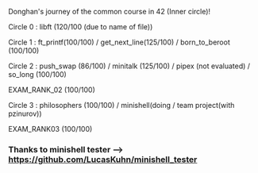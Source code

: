 Donghan's journey of the common course in 42 (Inner circle)!

Circle 0 : libft (120/100 (due to name of file))

Circle 1 : ft_printf(100/100) / get_next_line(125/100) / born_to_beroot (100/100)

Circle 2 : push_swap (86/100) / minitalk (125/100) / pipex (not evaluated) / so_long (100/100)

EXAM_RANK_02 (100/100)

Circle 3 : philosophers (100/100) / minishell(doing / team project(with pzinurov))

EXAM_RANK03 (100/100)

### Thanks to minishell tester --> https://github.com/LucasKuhn/minishell_tester
